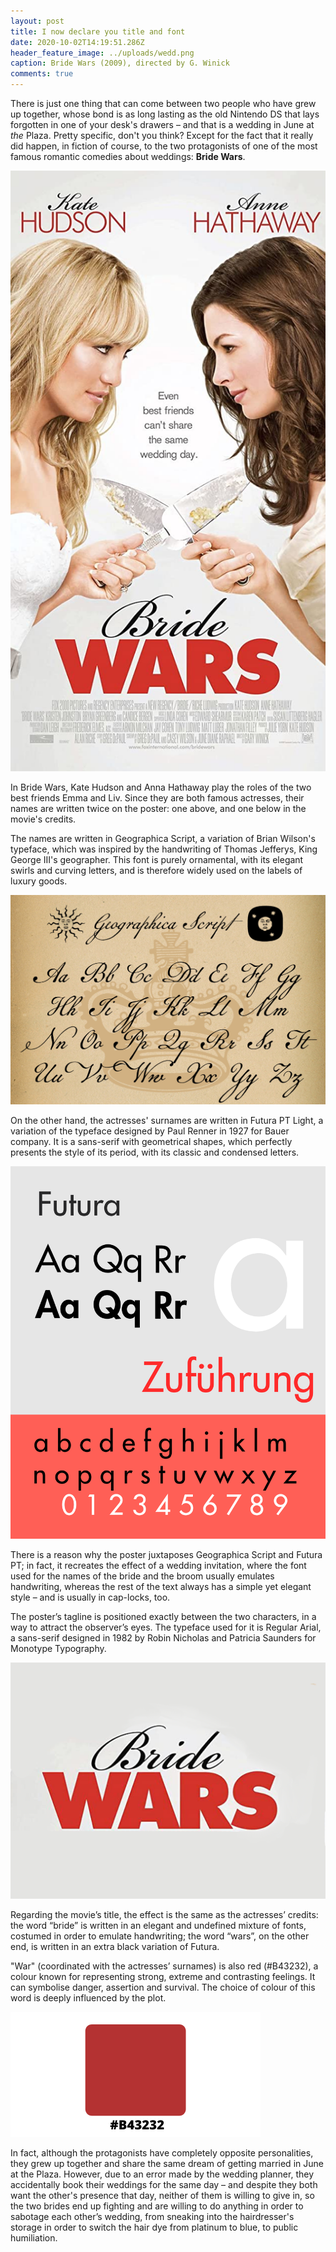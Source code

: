 ```yaml
---
layout: post
title: I now declare you title and font
date: 2020-10-02T14:19:51.286Z
header_feature_image: ../uploads/wedd.png
caption: Bride Wars (2009), directed by G. Winick
comments: true
---
```

There is just one thing that can come between two people who have grew up together, whose bond is as long lasting as the old Nintendo DS that lays forgotten in one of your desk's drawers – and that is a wedding in June at *the* Plaza. Pretty specific, don't you think? Except for the fact that it really did happen, in fiction of course, to the two protagonists of one of the most famous romantic comedies about weddings: **Bride Wars**.

![This movie's poster [credit: IMDb]](../uploads/mv5bmtuyntg2otuwn15bml5banbnxkftztgwnzezmzg5mti-._v1_uy1200_cr90-0-630-1200_al_.jpg)

In Bride Wars, Kate Hudson and Anna Hathaway play the roles of the two best friends Emma and Liv. Since they are both famous actresses, their names are written twice on the poster: one above, and one below in the movie's credits.

The names are written in Geographica Script, a variation of Brian Wilson's typeface, which was inspired by the handwriting of Thomas Jefferys, King George III's geographer. This font is purely ornamental, with its elegant swirls and curving letters, and is therefore widely used on the labels of luxury goods.

![[credit: Oldfonts.com]](../uploads/geographicascript_05.jpg)

On the other hand, the actresses' surnames are written in Futura PT Light, a variation of the typeface designed by Paul Renner in 1927 for Bauer company. It is a sans-serif with geometrical shapes, which perfectly presents the style of its period, with its classic and condensed letters.

![[credit: Wikipedia]](../uploads/1200px-futura_specimen.svg.png)

There is a reason why the poster juxtaposes Geographica Script and Futura PT; in fact, it recreates the effect of a wedding invitation, where the font used for the names of the bride and the broom usually emulates handwriting, whereas the rest of the text always has a simple yet elegant style – and is usually in cap-locks, too.

The poster’s tagline is positioned exactly between the two characters, in a way to attract the observer’s eyes. The typeface used for it is Regular Arial, a sans-serif designed in 1982 by Robin Nicholas and Patricia Saunders for Monotype Typography.

![](../uploads/titolo.png)

Regarding the movie’s title, the effect is the same as the actresses’ credits: the word “bride” is written in an elegant and undefined mixture of fonts, costumed in order to emulate handwriting; the word “wars”, on the other end, is written in an extra black variation of Futura.

"War" (coordinated with the actresses’ surnames) is also red (#B43232), a colour known for representing strong, extreme and contrasting feelings. It can symbolise danger, assertion and survival. The choice of colour of this word is deeply influenced by the plot.

![](../uploads/red.png)

In fact, although the protagonists have completely opposite personalities, they grew up together and share the same dream of getting married in June at the Plaza. However, due to an error made by the wedding planner, they accidentally book their weddings for the same day – and despite they both want the other's presence that day, neither of them is willing to give in, so the two brides end up fighting and are willing to do anything in order to sabotage each other’s wedding, from sneaking into the hairdresser's storage in order to switch the hair dye from platinum to blue, to public humiliation.